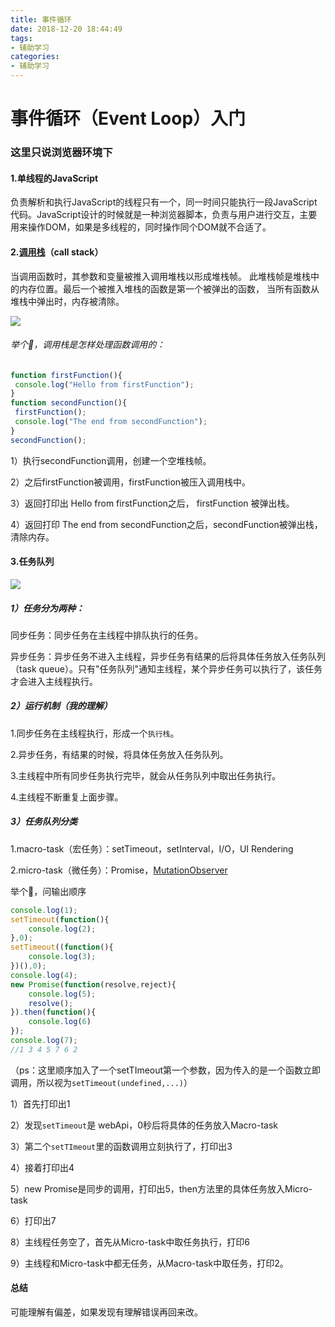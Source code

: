 ```yaml
---
title: 事件循环
date: 2018-12-20 18:44:49
tags: 
- 辅助学习
categories: 
- 辅助学习
---
```


# 事件循环（Event Loop）入门

### 这里只说浏览器环境下



#### 1.单线程的JavaScript

负责解析和执行JavaScript的线程只有一个，同一时间只能执行一段JavaScript代码。JavaScript设计的时候就是一种浏览器脚本，负责与用户进行交互，主要用来操作DOM，如果是多线程的，同时操作同个DOM就不合适了。



#### 2.[调用栈](https://medium.freecodecamp.org/understanding-the-javascript-call-stack-861e41ae61d4)（call stack）

当调用函数时，其参数和变量被推入调用堆栈以形成堆栈帧。 此堆栈帧是堆栈中的内存位置。最后一个被推入堆栈的函数是第一个被弹出的函数， 当所有函数从堆栈中弹出时，内存被清除。

![](http://39.105.62.145/assets/images/WX20181224-231326@2x.png)

###### 举个🌰，调用栈是怎样处理函数调用的：

```javascript
function firstFunction(){
 console.log("Hello from firstFunction");
}
function secondFunction(){
 firstFunction();
 console.log("The end from secondFunction");
}
secondFunction();
```

1）执行secondFunction调用，创建一个空堆栈帧。

2）之后firstFunction被调用，firstFunction被压入调用栈中。

3）返回打印出 Hello from firstFunction之后， firstFunction 被弹出栈。

4）返回打印 The end from secondFunction之后，secondFunction被弹出栈，清除内存。



#### 3.任务队列

![](http://39.105.62.145/assets/images/WX20181224-232444@2x.png)

##### 1）任务分为两种：

同步任务：同步任务在主线程中排队执行的任务。

异步任务：异步任务不进入主线程，异步任务有结果的后将具体任务放入任务队列（task queue）。只有"任务队列"通知主线程，某个异步任务可以执行了，该任务才会进入主线程执行。



##### 2）运行机制（我的理解）

1.同步任务在主线程执行，形成一个`执行栈`。

2.异步任务，有结果的时候，将具体任务放入任务队列。

3.主线程中所有同步任务执行完毕，就会从任务队列中取出任务执行。

4.主线程不断重复上面步骤。



##### 3）任务队列分类

1.macro-task（宏任务）：setTimeout，setInterval，I/O，UI Rendering

2.micro-task（微任务）：Promise，[MutationObserver](https://qinhanwen.github.io/2018/11/23/VDOM-%E5%92%8C-render/)



举个🌰，问输出顺序

```javascript
console.log(1);
setTimeout(function(){
    console.log(2);
},0);
setTimeout((function(){
    console.log(3);
})(),0);
console.log(4);
new Promise(function(resolve,reject){
    console.log(5);
    resolve();
}).then(function(){
    console.log(6)
});
console.log(7);
//1 3 4 5 7 6 2
```

（ps：这里顺序加入了一个setTImeout第一个参数，因为传入的是一个函数立即调用，所以视为`setTimeout(undefined,...)`）

1）首先打印出1

2）发现`setTimeout`是 webApi，0秒后将具体的任务放入Macro-task

3）第二个`setTImeout`里的函数调用立刻执行了，打印出3

4）接着打印出4

5）new Promise是同步的调用，打印出5，then方法里的具体任务放入Micro-task

6）打印出7

8）主线程任务空了，首先从Micro-task中取任务执行，打印6

9）主线程和Micro-task中都无任务，从Macro-task中取任务，打印2。





#### 总结

可能理解有偏差，如果发现有理解错误再回来改。

